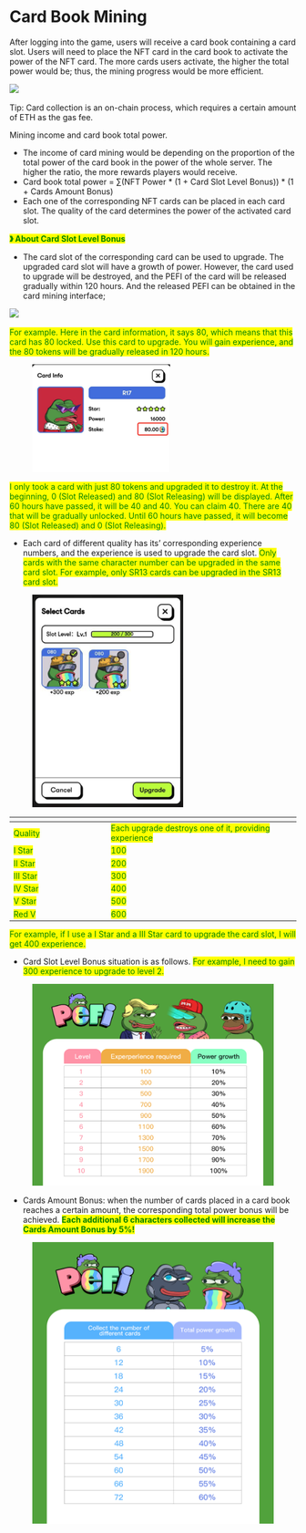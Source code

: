 # Card Book Mining

After logging into the game, users will receive a card book containing a card slot. Users will need to place the NFT card in the card book to activate the power of the NFT card. The more cards users activate, the higher the total power would be; thus, the mining progress would be more efficient.



![](https://lh7-us.googleusercontent.com/docsz/AD\_4nXctE7NVxT8-jssEYKhmrSR39bpgL-Xi-THHZ69Gwc4LXoKtvADp03rep5KoL4N05Ludswdmu6IaHkRbTA9iTvyJVNJusMx\_Fg5egySZTxoR-eMJWYIg2KbUp7nk2uSKF5DVeWOnq306DRG9SQiVlUAYWopL?key=qdtuNPyKJUVo8xyoYzDU0A)&#x20;

Tip: Card collection is an on-chain process, which requires a certain amount of ETH as the gas fee.

Mining income and card book total power.

* The income of card mining would be depending on the proportion of the total power of the card book in the power of the whole server. The higher the ratio, the more rewards players would receive.
* Card book total power = ∑(NFT Power \* (1 + Card Slot Level Bonus)) \* (1 + Cards Amount Bonus)
* Each one of the corresponding NFT cards can be placed in each card slot. The quality of the card determines the power of the activated card slot.

<mark style="color:green;">**》 About Card Slot Level Bonus**</mark>

* The card slot of the corresponding card can be used to upgrade. The upgraded card slot will have a growth of power. However, the card used to upgrade will be destroyed, and the PEFI of the card will be released gradually within 120 hours. And the released PEFI can be obtained in the card mining interface;

![](https://lh7-us.googleusercontent.com/docsz/AD\_4nXfzF3nQnh\_B5XvkEISnGDjRBUBLsfOpgSTTOrdC2TvsTryA9nQHaKbiJ9eA3L7kzTuSNXuU619JgInKNyp6tNzu8HpADresiRa2MHj54XWxqWw8WUV68UGfrUUmz0sPOMn0O4chqiR6WgL2NHAEMe92elI4?key=qdtuNPyKJUVo8xyoYzDU0A)

<mark style="color:green;">For example. Here in the card information, it says 80, which means that this card has 80 locked. Use this card to upgrade. You will gain experience, and the 80 tokens will be gradually released in 120 hours.</mark>&#x20;

<figure><img src="../.gitbook/assets/cardinf.png" alt="" width="242"><figcaption></figcaption></figure>

<mark style="color:green;">I only took a card with just 80 tokens and upgraded it to destroy it. At the beginning, 0 (Slot Released) and 80 (Slot Releasing) will be displayed. After 60 hours have passed, it will be 40 and 40. You can claim 40. There are 40 that will be gradually unlocked. Until 60 hours have passed, it will become 80 (Slot Released) and 0 (Slot Releasing).</mark>

* Each card of different quality has its’ corresponding experience numbers, and the experience is used to upgrade the card slot. <mark style="color:green;">Only cards with the same character number can be upgraded in the same card slot. For example, only SR13 cards can be upgraded in the SR13 card slot.</mark>

<figure><img src="../.gitbook/assets/ungrade.png" alt="" width="265"><figcaption></figcaption></figure>

<table data-header-hidden><thead><tr><th width="157"></th><th></th></tr></thead><tbody><tr><td><mark style="color:green;">Quality</mark></td><td><mark style="color:green;">Each upgrade destroys one of it, providing experience</mark></td></tr><tr><td><mark style="color:green;">I Star</mark></td><td><mark style="color:green;">100</mark></td></tr><tr><td><mark style="color:green;">II Star</mark></td><td><mark style="color:green;">200</mark></td></tr><tr><td><mark style="color:green;">III Star</mark></td><td><mark style="color:green;">300</mark></td></tr><tr><td><mark style="color:green;">IV Star</mark></td><td><mark style="color:green;">400</mark></td></tr><tr><td><mark style="color:green;">V Star</mark></td><td><mark style="color:green;">500</mark></td></tr><tr><td><mark style="color:green;">Red V</mark></td><td><mark style="color:green;">600</mark></td></tr></tbody></table>

<mark style="color:green;">For example, if I use a I Star and a III Star card to upgrade the card slot, I will get 400 experience.</mark>

* Card Slot Level Bonus situation is as follows. <mark style="color:green;">For example, I need to gain 300 experience to upgrade to level 2.</mark>

<div align="left">

<figure><img src="../.gitbook/assets/2024-06-15 14.34.05.jpg" alt="" width="563"><figcaption></figcaption></figure>

</div>

* Cards Amount Bonus: when the number of cards placed in a card book reaches a certain amount, the corresponding total power bonus will be achieved. <mark style="color:green;">**Each additional 6 characters collected will increase the Cards Amount Bonus by 5%!**</mark>&#x20;

<div align="left">

<figure><img src="../.gitbook/assets/画板 1 拷贝 2.jpg" alt="" width="563"><figcaption></figcaption></figure>

</div>
